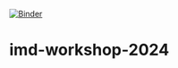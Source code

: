 [![Binder](https://mybinder.org/badge_logo.svg)](https://mybinder.org/v2/gh/Becksteinlab/imd-workshop-2024.git/main)

# imd-workshop-2024
